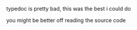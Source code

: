 
typedoc is pretty bad, this was the best i could do

you might be better off reading the source code
